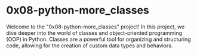 # 0x08-python-more_classes
Welcome to the "0x08-python-more_classes" project! In this project, we dive deeper into the world of classes and object-oriented programming (OOP) in Python. Classes are a powerful tool for organizing and structuring code, allowing for the creation of custom data types and behaviors.
